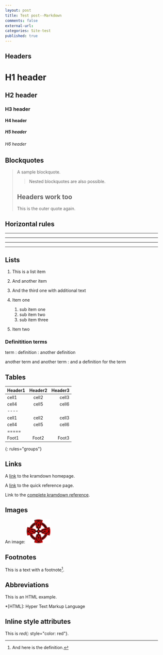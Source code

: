 ```yaml
---
layout: post
title: Test post--Markdown
comments: false
external-url:
categories: Site-test
published: true
---
```


## Headers

# H1 header

## H2 header

### H3 header

#### H4 header

##### H5 header

###### H6 header

## Blockquotes

> A sample blockquote.
>
> >Nested blockquotes are
> >also possible.
>
> ## Headers work too
> This is the outer quote again.

## Horizontal rules

* * *

---

  _  _  _  _

---------------

## Lists

1. This is a list item
2. And another item
2. And the third one
   with additional text


1. Item one
   1. sub item one
   2. sub item two
   3. sub item three
2. Item two

### Definitition terms

term
: definition
: another definition

another term
and another term
: and a definition for the term

## Tables

| Header1 | Header2 | Header3 |
|:--------|:-------:|--------:|
| cell1   | cell2   | cell3   |
| cell4   | cell5   | cell6   |
|----
| cell1   | cell2   | cell3   |
| cell4   | cell5   | cell6   |
|=====
| Foot1   | Foot2   | Foot3
{: rules="groups"}

## Links


A [link](http://kramdown.gettalong.org)
to the kramdown homepage.

A [link](https://kramdown.gettalong.org/quickref.html "quick-ref")
to the quick reference page.

Link to the [complete kramdown reference](https://kramdown.gettalong.org/syntax.html#images).

## Images

An image: ![Celtic cross](/assets/celtic_cross_red_small.png)

## Footnotes

This is a text with a
footnote[^1].

[^1]: And here is the definition.

## Abbreviations

This is an HTML
example.

*[HTML]: Hyper Text Markup Language

## Inline style attributes

This is *red*{: style="color: red"}.